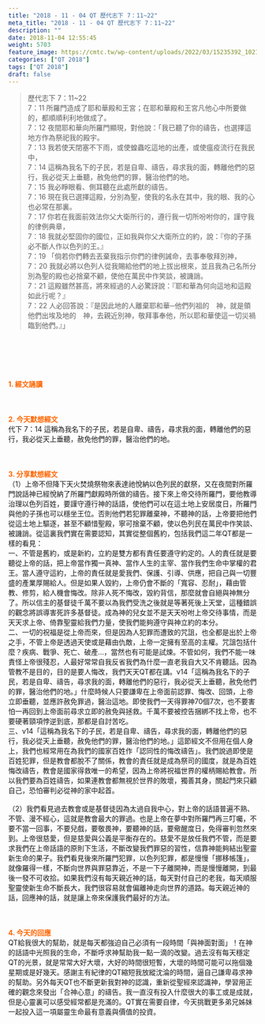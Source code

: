```yaml
---
title: "2018 - 11 - 04 QT 歷代志下 7：11~22"
meta_title: "2018 - 11 - 04 QT 歷代志下 7：11~22"
description: ""
date: 2018-11-04 12:55:45
weight: 5703
feature_image: https://cmtc.tw/wp-content/uploads/2022/03/15235392_10211799862337740_180693556567566654_o-1.webp
categories: ["QT 2018"]
tags: ["QT 2018"]
draft: false
---
```


<blockquote>歷代志下 7：11~22<br />
7：11 所羅門造成了耶和華殿和王宮；在耶和華殿和王宮凡他心中所要做的，都順順利利地做成了。<br />
7：12 夜間耶和華向所羅門顯現，對他說：「我已聽了你的禱告，也選擇這地方作為祭祀我的殿宇。<br />
7：13 我若使天閉塞不下雨，或使蝗蟲吃這地的出產，或使瘟疫流行在我民中，<br />
7：14 這稱為我名下的子民，若是自卑、禱告，尋求我的面，轉離他們的惡行，我必從天上垂聽，赦免他們的罪，醫治他們的地。<br />
7：15 我必睜眼看、側耳聽在此處所獻的禱告。<br />
7：16 現在我已選擇這殿，分別為聖，使我的名永在其中，我的眼、我的心也必常在那裏。<br />
7：17 你若在我面前效法你父大衛所行的，遵行我一切所吩咐你的，謹守我的律例典章，<br />
7：18 我就必堅固你的國位，正如我與你父大衛所立的約，說：『你的子孫必不斷人作以色列的王。』<br />
7：19 「倘若你們轉去丟棄我指示你們的律例誡命，去事奉敬拜別神，<br />
7：20 我就必將以色列人從我賜給他們的地上拔出根來，並且我為己名所分別為聖的殿也必捨棄不顧，使他在萬民中作笑談，被譏誚。<br />
7：21 這殿雖然甚高，將來經過的人必驚訝說：『耶和華為何向這地和這殿如此行呢？』<br />
7：22 人必回答說：『是因此地的人離棄耶和華─他們列祖的　神，就是領他們出埃及地的　神，去親近別神，敬拜事奉他，所以耶和華使這一切災禍臨到他們。』」</blockquote><br />
&nbsp;<br />
<br />
&nbsp;<br />
<br />
<span style="color: #ff6600;"><strong>1. </strong><strong>經文誦讀</strong></span><br />
<br />
<span style="color: #ff6600;"><strong> </strong></span><br />
<br />
<span style="color: #ff6600;"><strong>2. 今天默想</strong><strong>經文<br />
</strong></span>代下 7：14 這稱為我名下的子民，若是自卑、禱告，尋求我的面，轉離他們的惡行，我必從天上垂聽，赦免他們的罪，醫治他們的地。<br />
<br />
&nbsp;<br />
<br />
<span style="color: #ff6600;"><strong>3. 分享默想經文<br />
</strong></span>（1）上帝不但降下天火焚燒祭物來表達祂悅納以色列民的獻祭，又在夜間對所羅門說話神已經悅納了所羅門獻殿時所做的禱告。接下來上帝交待所羅門，要他教導治理以色列百姓，要謹守遵行神的話語，使他們可以在這土地上安居度日，所羅門與他的子孫也可以穩坐王位。否則他們若犯罪離棄神，不聽神的話，上帝要把他們從這土地上驅逐，甚至不顧惜聖殿，寧可捨棄不顧，使以色列民在萬民中作笑談、被譏誚。從這裏我們實在需要認知，其實從整個舊約，包括我們這二年QT都是一樣的看見：<br />
一、不管是舊約，或是新約，立約是雙方都有責任要遵守約定的。人的責任就是要聽從上帝的話，把上帝當作獨一真神、當作人生的主宰、當作我們生命中掌權的君王。當人遵守這約，上帝的責任就是愛我們、保護、引導、供應，把自己與一切豐盛的產業厚賜給人。但是如果人毀約，上帝仍會不斷的「寬容、忍耐」，藉由管教、修剪，給人機會悔改。除非人死不悔改，毀約背信，那麼就會自絕與神無分了。所以信主的基督徒千萬不要以為我們受洗之後就是等著死後上天堂，這種錯誤的觀念將誤導害死許多基督徒。成為神的兒女並不是天天吩咐上帝交待事情，而是天天求上帝、倚靠聖靈給我們力量，使我們能夠遵守與神立約的本分。<br />
二、一切的祝福是從上帝而來，但是因為人犯罪而遭致的咒詛，也全都是出於上帝之手，不管上帝是透過天使或是藉由仇敵，上帝一定擁有至高的主權。咒詛包括什麼？疾病、戰爭、死亡、破產…，當然也有可能是試煉。不管如何，我們不能一味責怪上帝很殘忍，人最好常常自我反省我們為什麼一直老我自大又不肯聽話。因為管教不是目的，目的是要人悔改，我們天天QT都在講。v14「這稱為我名下的子民，若是自卑、禱告，尋求我的面，轉離他們的惡行，我必從天上垂聽，赦免他們的罪，醫治他們的地。」什麼時候人只要謙卑在上帝面前認罪、悔改、回頭，上帝立即垂聽，並應許赦免罪過，醫治這地。即使我們一天得罪神70個7次，也不要害怕一再回到上帝面前尋求立即的赦免與拯救。千萬不要被控告捆綁不找上帝，也不要硬著頸項悖逆到底，那都是自討苦吃。<br />
三、v14「這稱為我名下的子民，若是自卑、禱告，尋求我的面，轉離他們的惡行，我必從天上垂聽，赦免他們的罪，醫治他們的地。」這節經文不但用在個人身上，我們也經常用在為我們的國家百姓作「認同性的悔改禱告」。我們說過即使是百姓犯罪，但是教會都脫不了關係，教會的責任就是成為祭司的國度，就是為百姓悔改禱告，教會是國家得救唯一的希望，因為上帝將祝福世界的權柄賜給教會。所以我們要為百姓禱告，如果連教會都無視於世界的敗壞，獨善其身，關起門來只顧自己，恐怕審判必從神的家中起首。<br />
<br />
（2）我們看見過去教會或是基督徒因為太過自我中心，對上帝的話語普遍不熟、不管、漫不經心，這就是教會最大的罪過。也是上帝在夢中對所羅門再三叮囑，不要不當一回事，不要兒戲，要敬畏神，要聽神的話，要儆醒度日，免得審判忽然來到。上帝很慈愛，但是慈愛與公義是平衡存在的。慈愛不是放任我們不管，而是要求我們在上帝話語的原則下生活，不斷改變我們罪惡的習性，信靠神能夠結出聖靈新生命的果子。我們看見後來所羅門犯罪，以色列犯罪，都是慢慢「挪移帳篷」，就像羅得一樣，不斷向世界與罪惡靠近，不是一下子離開神，而是慢慢離開，到最後一發不可收拾。如果我們沒有每天親近神的話，每天對付自己的老我，每天順服聖靈使新生命不斷長大，我們很容易就會偏離神走向世界的道路。每天親近神的話，回應神的話，就是讓上帝來保護我們最好的方法。<br />
<br />
&nbsp;<br />
<br />
<span style="color: #ff6600;"><strong>4. 今天的回應<br />
</strong></span>QT給我很大的幫助，就是每天都強迫自己必須有一段時間「與神面對面」！在神的話語中光照我的生命，不斷呼求神幫助我一點一滴的改變。過去沒有每天穩定QT的光景，就是常常大好大壞，大好的時間很短暫，大壞的時間可能可以拖個幾星期或是好幾天。感謝主有紀律的QT縮短我放縱沈淪的時間，逼自己謙卑尋求神的幫助。另外每天QT也不斷更新我對神的認識，重新從聖經來認識神，學習用正確的觀念來發出「合神心意」的禱告。我一直沒有投入什麼很大的事工或是成就，但是心靈裏可以感受經常都是充滿的。QT實在需要自律，今天挑戰更多弟兄姊妹一起投入這一項屬靈生命最有意義與價值的投資。<br />
<br />
&nbsp;
        